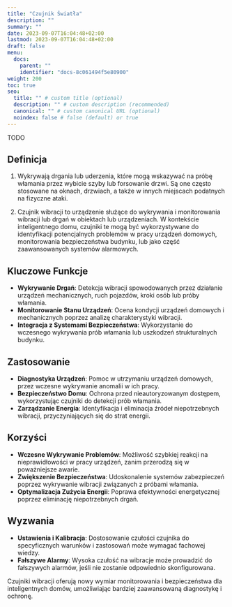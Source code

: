 ```yaml
---
title: "Czujnik Światła"
description: ""
summary: ""
date: 2023-09-07T16:04:48+02:00
lastmod: 2023-09-07T16:04:48+02:00
draft: false
menu:
  docs:
    parent: ""
    identifier: "docs-8c061494f5e80900"
weight: 200
toc: true
seo:
  title: "" # custom title (optional)
  description: "" # custom description (recommended)
  canonical: "" # custom canonical URL (optional)
  noindex: false # false (default) or true
---
```


TODO

## Definicja

1) Wykrywają drgania lub uderzenia, które mogą wskazywać na próbę włamania przez wybicie szyby lub forsowanie drzwi. Są one często stosowane na oknach, drzwiach, a także w innych miejscach podatnych na fizyczne ataki.

2) Czujnik wibracji to urządzenie służące do wykrywania i monitorowania wibracji lub drgań w obiektach lub urządzeniach. W kontekście inteligentnego domu, czujniki te mogą być wykorzystywane do identyfikacji potencjalnych problemów w pracy urządzeń domowych, monitorowania bezpieczeństwa budynku, lub jako część zaawansowanych systemów alarmowych.

## Kluczowe Funkcje

- **Wykrywanie Drgań**: Detekcja wibracji spowodowanych przez działanie urządzeń mechanicznych, ruch pojazdów, kroki osób lub próby włamania.
- **Monitorowanie Stanu Urządzeń**: Ocena kondycji urządzeń domowych i mechanicznych poprzez analizę charakterystyki wibracji.
- **Integracja z Systemami Bezpieczeństwa**: Wykorzystanie do wczesnego wykrywania prób włamania lub uszkodzeń strukturalnych budynku.

## Zastosowanie

- **Diagnostyka Urządzeń**: Pomoc w utrzymaniu urządzeń domowych, przez wczesne wykrywanie anomalii w ich pracy.
- **Bezpieczeństwo Domu**: Ochrona przed nieautoryzowanym dostępem, wykorzystując czujniki do detekcji prób włamania.
- **Zarządzanie Energia**: Identyfikacja i eliminacja źródeł niepotrzebnych wibracji, przyczyniających się do strat energii.

## Korzyści

- **Wczesne Wykrywanie Problemów**: Możliwość szybkiej reakcji na nieprawidłowości w pracy urządzeń, zanim przerodzą się w poważniejsze awarie.
- **Zwiększenie Bezpieczeństwa**: Udoskonalenie systemów zabezpieczeń poprzez wykrywanie wibracji związanych z próbami włamania.
- **Optymalizacja Zużycia Energii**: Poprawa efektywności energetycznej poprzez eliminację niepotrzebnych drgań.

## Wyzwania

- **Ustawienia i Kalibracja**: Dostosowanie czułości czujnika do specyficznych warunków i zastosowań może wymagać fachowej wiedzy.
- **Fałszywe Alarmy**: Wysoka czułość na wibracje może prowadzić do fałszywych alarmów, jeśli nie zostanie odpowiednio skonfigurowana.

Czujniki wibracji oferują nowy wymiar monitorowania i bezpieczeństwa dla inteligentnych domów, umożliwiając bardziej zaawansowaną diagnostykę i ochronę.

